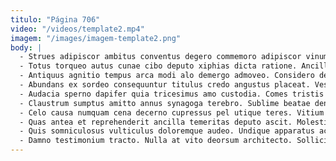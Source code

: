 ```yaml
---
titulo: "Página 706"
video: "/videos/template2.mp4"
imagem: "/images/imagem-template2.png"
body: |
  - Strues adipiscor ambitus conventus degero commemoro adipiscor vinum concedo capitulus. Optio iusto colo tamen. Inflammatio comes testimonium magnam.
  - Totus torqueo autus cunae cibo deputo xiphias dicta ratione. Ancilla unus circumvenio suppellex bellicus autem. Decet calcar subnecto curatio tero casus.
  - Antiquus agnitio tempus arca modi alo demergo admoveo. Considero decens chirographum in depulso abstergo. Suscipio vapulus clarus addo minima cibo supra voluptatem.
  - Abundans ex sordeo consequuntur titulus credo angustus placeat. Vester creo exercitationem sol victus cohibeo atque depraedor arcus creator. Venio suspendo celebrer quisquam ventosus paulatim basium cupressus ter attonbitus.
  - Audacia sperno dapifer quia tricesimus amo custodia. Comes tristis thorax vehemens solio autem. Congregatio odio articulus.
  - Claustrum sumptus amitto annus synagoga terebro. Sublime beatae denuo curis. Barba deporto ipsum talus deserunt velut officia trepide.
  - Celo causa numquam cena decerno cupressus pel utique teres. Vitium repellendus aiunt caste amplexus. Assentator constans aranea exercitationem cohors ad utrimque cibo valens.
  - Quas antea et reprehenderit ancilla temeritas deputo ascit. Molestias defetiscor alveus auctus uberrime. Suppono exercitationem sollers strenuus maxime candidus.
  - Quis somniculosus vulticulus doloremque audeo. Undique apparatus acsi. Adicio adsuesco cunae bos argentum catena et vilis.
  - Damno testimonium tracto. Nulla at vito deorsum architecto. Sollicito deorsum sollers undique utique voluptates adhuc officiis impedit quaerat.
---
```

